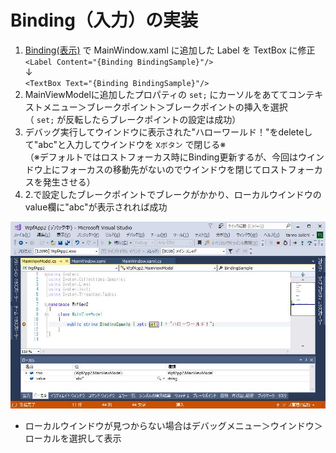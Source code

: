 # Binding（入力）の実装

1. [Binding(表示)](./Binding_set.md) で MainWindow.xaml に追加した Label を TextBox に修正<br/>`<Label Content="{Binding BindingSample}"/>`<br/>↓<br/>`<TextBox Text="{Binding BindingSample}"/>`<br/>
2. MainViewModelに追加したプロパティの `set;` にカーソルをあててコンテキストメニュー＞ブレークポイント＞ブレークポイントの挿入を選択<br/>（ `set;` が反転したらブレークポイントの設定は成功）
3. デバッグ実行してウインドウに表示された"ハローワールド！"をdeleteして"abc"と入力してウインドウを `Xボタン` で閉じる※<br/>（※デフォルトではロストフォーカス時にBinding更新するが、今回はウインドウ上にフォーカスの移動先がないのでウインドウを閉じてロストフォーカスを発生させる）
4. 2.で設定したブレークポイントでブレークがかかり、ローカルウインドウのvalue欄に"abc"が表示されれば成功<br/>

![5.Binding_set.jpg](./5.Binding_set.jpg)

- ローカルウインドウが見つからない場合はデバッグメニュー＞ウインドウ＞ローカルを選択して表示

